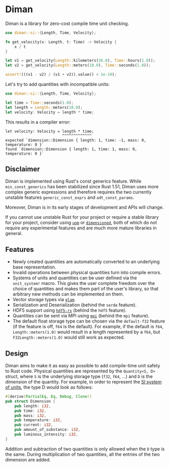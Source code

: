 # Diman
Diman is a library for zero-cost compile time unit checking.

```rust ignore
use diman::si::{Length, Time, Velocity};

fn get_velocity(x: Length, t: Time) -> Velocity {
    x / t
}

let v1 = get_velocity(Length::kilometers(36.0), Time::hours(1.0));
let v2 = get_velocity(Length::meters(10.0), Time::seconds(1.0));

assert!(((v1 - v2) / (v1 + v2)).value() < 1e-10);
```

Let's try to add quantities with incompatible units:
```rust compile_fail
use diman::si::{Length, Time, Velocity};

let time = Time::seconds(1.0);
let length = Length::meters(10.0);
let velocity: Velocity = length * time;
```
This results in a compiler error:
```text
let velocity: Velocity = length * time;
                         ^^^^^^^^^^^^^
expected `dimension::Dimension { length: 1, time: -1, mass: 0, temperature: 0 }`
found `dimension::Dimension { length: 1, time: 1, mass: 0, temperature: 0 }`
```


## Disclaimer
Diman is implemented using Rust's const generics feature. While `min_const_generics` has been stabilized since Rust 1.51, Diman uses more complex generic expressions and therefore requires the two currently unstable features `generic_const_exprs` and `adt_const_params`. 

Moreover, Diman is in its early stages of development and APIs will change.

If you cannot use unstable Rust for your project or require a stable library for your project, consider using [`uom`](https://crates.io/crates/uom) or [`dimensioned`](https://crates.io/crates/dimensioned), both of which do not require any experimental features and are much more mature libraries in general.

## Features
* Newly created quantities are automatically converted to an underlying base representation.
* Invalid operations between physical quantities turn into compile errors.
* Systems of units and quantities can be user defined via the `unit_system!` macro. This gives the user complete freedom over the choice of quantities and makes them part of the user's library, so that arbitrary new methods can be implemented on them.
* Vector storage types via [`glam`](https://crates.io/crates/glam/).
* Serialization and Deserialization (behind the `serde` feature).
* HDF5 support using [`hdf5-rs`](https://crates.io/crates/hdf5-rs/) (behind the `hdf5` feature).
* Quantities can be sent via MPI using [`mpi`](https://crates.io/crates/mpi) (behind the `mpi` feature).
* The default float storage type can be chosen via the `default-f32` feature (if the feature is off, `f64` is the default). For example, if the default is `f64`, `Length::meters(1.0)` would result in a length represented by a `f64`, but `F32Length::meters(1.0)` would still work as expected.

## Design
Diman aims to make it as easy as possible to add compile-time unit safety to Rust code. Physical quantities are represented by the `Quantity<S, D>` struct, where `S` is the underlying storage type (`f32`, `f64`, ...) and `D` is the  dimension of the quantity. For example, in order to represent the [SI system of units](https://www.nist.gov/pml/owm/metric-si/si-units), the type D would look as follows:
```rust
#[derive(PartialEq, Eq, Debug, Clone)]
pub struct Dimension {
    pub length: i32,
    pub time: i32,
    pub mass: i32,
    pub temperature: i32,
    pub current: i32,
    pub amount_of_substance: i32,
    pub luminous_intensity: i32,
}
```
Addition and subtraction of two quantities is only allowed when the `D` type is the same. During multiplication of two quantities, all the entries of the two dimension are added.
